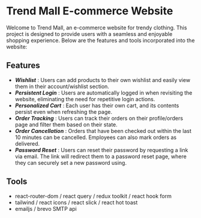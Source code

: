 # Trend Mall E-commerce Website

Welcome to Trend Mall, an e-commerce website for trendy clothing. 
This project is designed to provide users with a seamless and enjoyable shopping experience.
Below are the features and tools incorporated into the website:


## Features

* **_Wishlist_** : Users can add products to their own wishlist and easily view them in their account/wishlist section.
* **_Persistent Login_** : Users are automatically logged in when revisiting the website, eliminating the need for repetitive login actions.
* **_Personalized Cart_** : Each user has their own cart, and its contents persist even when refreshing the page.
* **_Order Tracking_** : Users can track their orders on their profile/orders page and filter them based on their state.
* **_Order Cancellation_** : Orders that have been checked out within the last 10 minutes can be cancelled. Employees can also mark orders as delivered.
* **_Password Reset_** : Users can reset their password by requesting a link via email. The link will redirect them to a password reset page, where they can securely set a new password using.

## Tools

* react-router-dom / react query / redux toolkit / react hook form 
* tailwind / react icons / react slick / react hot toast
* emailjs / brevo SMTP api
